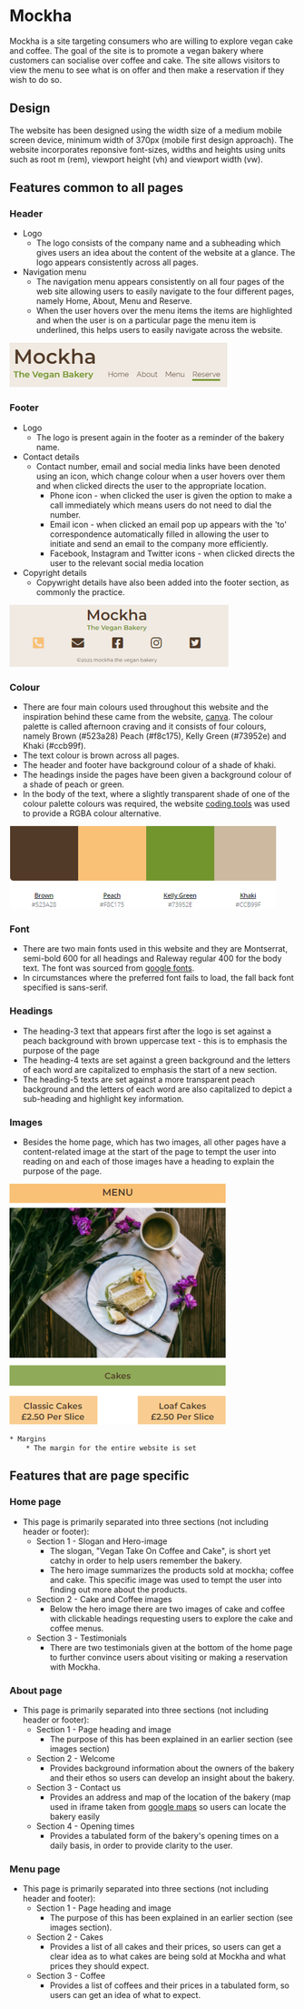 # Mockha

Mockha is a site targeting consumers who are willing to explore vegan cake and coffee. The goal of the site is to promote a vegan bakery where customers can socialise over coffee and cake. The site allows visitors to view the menu to see what is on offer and then make a reservation if they wish to do so.

## Design 

The website has been designed using the width size of a medium mobile screen device, minimum width of 370px (mobile first design approach). The website incorporates reponsive font-sizes, widths and heights using units such as root m (rem), viewport height (vh) and viewport width (vw).

## Features common to all pages

### Header
* Logo
    *  The logo consists of the company name and a subheading  which gives users an idea about the content of the website at a glance. The logo appears consistently across all pages.  
* Navigation menu 
    * The navigation menu appears consistently on all four pages of the web site allowing users to easily navigate to the four different pages, namely Home, About, Menu and Reserve.
    * When the user hovers over the menu items the items are highlighted and when the user is on a particular page the menu item is underlined, this helps users to easily navigate across the website.

![logo and navigation](assets/readme_img/logo-navigation.png)

### Footer 
* Logo
    * The logo is present again in the footer as a reminder of the bakery name.
* Contact details
    * Contact number, email and social media links have been denoted using an icon, which change colour when a user hovers over them and when clicked directs the user to the appropriate location. 
        * Phone icon - when clicked the user is given the option to make a call immediately which means users do not need to dial the number.
        * Email icon - when clicked an email pop up appears with the 'to' correspondence automatically filled in allowing the user to initiate and send an email to the company more efficiently. 
        * Facebook, Instagram and Twitter icons - when clicked directs the user to the relevant social media location
* Copyright details
    * Copywright details have also been added into the footer section, as commonly the practice. 

![footer](assets/readme_img/footer.png)


### Colour 
* There are four main colours used throughout this website and the inspiration behind these came from the website, [canva](https://www.canva.com/colors/color-palette-generator/). The colour palette is called 
afternoon craving and it consists of four colours, namely Brown (#523a28) Peach (#f8c175), Kelly Green (#73952e) and Khaki (#ccb99f).
* The text colour is brown across all pages.
* The header and footer have background colour of a shade of khaki.
* The headings inside the pages have been given a background colour of a shade of peach or green.
* In the body of the text, where a slightly transparent shade of one of the colour palette colours was required, the website [coding.tools](https://coding.tools/hex-to-rgba) was used to provide a RGBA colour alternative. 

![colour palette](assets/readme_img/colour-palette.png)

### Font 
* There are two main fonts used in this website and they are Montserrat, semi-bold 600 for all headings and Raleway regular 400 for the body text. The font was sourced from [google fonts](https://fonts.google.com/). 
* In circumstances where the preferred font fails to load, the fall back font specified is sans-serif.

### Headings 
* The heading-3 text that appears first after the logo is set against a peach background with brown uppercase text - this is to emphasis the purpose of the page 
* The heading-4 texts are set against a green background and the letters of each word are capitalized to emphasis the start of a new section.
* The heading-5 texts are set against a more transparent peach background and the letters of each word are also capitalized to depict a sub-heading and highlight key information.     

### Images 
* Besides the home page, which has two images, all other pages have a content-related image at the start of the page to tempt the user into reading on and each of those images have a heading to explain the purpose of the page.

![heading styles](assets/readme_img/heading-styles.png)

    * Margins 
        * The margin for the entire website is set 

## Features that are page specific

### Home page 
* This page is primarily separated into three sections (not including header or footer):
    * Section 1 - Slogan and Hero-image
        * The slogan, "Vegan Take On Coffee and Cake", is short yet catchy in order to help users remember the bakery. 
        * The hero image summarizes the products sold at mockha; coffee and cake. This specific image was used to tempt the user into finding out more about the products. 
    * Section 2 - Cake and Coffee images
        * Below the hero image there are two images of cake and coffee with clickable headings requesting users to explore the cake and coffee menus.
    * Section 3 - Testimonials
        * There are two testimonials given at the bottom of the home page to further convince users about visiting or making a reservation with Mockha.


### About page 
* This page is primarily separated into three sections (not including header or footer):
    * Section 1 - Page heading and image 
        * The purpose of this has been explained in an earlier section (see images section)
    * Section 2 - Welcome 
        * Provides background information about the owners of the bakery and their ethos so users can develop an insight about the bakery.
    * Section 3 - Contact us 
        * Provides an address and map of the location of the bakery (map used in iframe taken from [google maps](https://www.google.co.uk/maps) so users can locate the bakery easily
    * Section 4 - Opening times 
        * Provides a tabulated form of the bakery's opening times on a daily basis, in order to provide clarity to the user.

### Menu page 
* This page is primarily separated into three sections (not including header and footer):
    * Section 1 - Page heading and image 
        * The purpose of this has been explained in an earlier section (see images section).
    * Section 2 - Cakes 
        * Provides a list of all cakes and their prices, so users can get a clear idea as to what cakes are being sold at Mockha and what prices they should expect.
    * Section 3 - Coffee 
        * Provides a list of coffees and their prices in a tabulated form, so users can get an idea of what to expect. 






